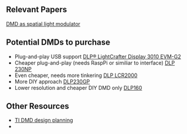 ## Relevant Papers

[DMD as spatial light modulator](https://opg.optica.org/ao/fulltext.cfm?uri=ao-60-2-465&id=446312)


## Potential DMDs to purchase

* Plug-and-play USB support [DLP® LightCrafter Display 3010 EVM-G2](https://www.ti.com/tool/DLPDLCR3010EVM-G2)
* Cheaper plug-and-play (needs RaspPi or similiar to interface) [DLP 230NP](https://www.ti.com/tool/DLPDLCR230NPEVM)
* Even cheaper, needs more tinkering [DLP LCR2000](https://www.ti.com/tool/DLPDLCR2000EVM)
* More DIY approach [DLP230GP](https://www.ti.com/product/DLP230GP)
* Lower resolution and  cheaper DIY DMD only [DLP160](https://www.ti.com/product/DLP160CP#order-quality)

## Other Resources
* [TI DMD design planning](https://www.ti.com/tool/DLPDLCR230NPEVM)
* 
